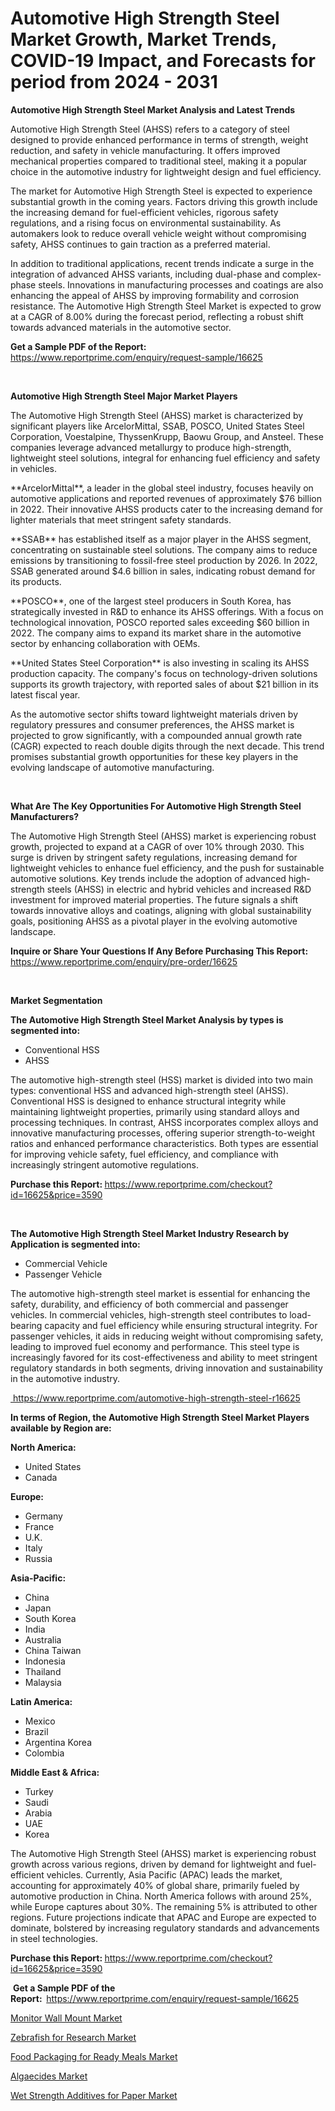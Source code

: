 <p><h1>Automotive High Strength Steel Market Growth, Market Trends, COVID-19 Impact, and Forecasts for period from 2024 - 2031</h1></p><p><strong>Automotive High Strength Steel Market Analysis and Latest Trends</strong></p>
<p><p>Automotive High Strength Steel (AHSS) refers to a category of steel designed to provide enhanced performance in terms of strength, weight reduction, and safety in vehicle manufacturing. It offers improved mechanical properties compared to traditional steel, making it a popular choice in the automotive industry for lightweight design and fuel efficiency. </p><p>The market for Automotive High Strength Steel is expected to experience substantial growth in the coming years. Factors driving this growth include the increasing demand for fuel-efficient vehicles, rigorous safety regulations, and a rising focus on environmental sustainability. As automakers look to reduce overall vehicle weight without compromising safety, AHSS continues to gain traction as a preferred material. </p><p>In addition to traditional applications, recent trends indicate a surge in the integration of advanced AHSS variants, including dual-phase and complex-phase steels. Innovations in manufacturing processes and coatings are also enhancing the appeal of AHSS by improving formability and corrosion resistance. The Automotive High Strength Steel Market is expected to grow at a CAGR of 8.00% during the forecast period, reflecting a robust shift towards advanced materials in the automotive sector.</p></p>
<p><strong>Get a Sample PDF of the Report:&nbsp;</strong> <a href="https://www.reportprime.com/enquiry/request-sample/16625?utm_campaign=2010&utm_medium=2&utm_source=Github&utm_content=ia&utm_term=24122024&utm_id=automotive-high-strength-steel">https://www.reportprime.com/enquiry/request-sample/16625</a></p>
<p>&nbsp;</p>
<p><strong>Automotive High Strength Steel Major Market Players</strong></p>
<p><p>The Automotive High Strength Steel (AHSS) market is characterized by significant players like ArcelorMittal, SSAB, POSCO, United States Steel Corporation, Voestalpine, ThyssenKrupp, Baowu Group, and Ansteel. These companies leverage advanced metallurgy to produce high-strength, lightweight steel solutions, integral for enhancing fuel efficiency and safety in vehicles.</p><p>**ArcelorMittal**, a leader in the global steel industry, focuses heavily on automotive applications and reported revenues of approximately $76 billion in 2022. Their innovative AHSS products cater to the increasing demand for lighter materials that meet stringent safety standards.</p><p>**SSAB** has established itself as a major player in the AHSS segment, concentrating on sustainable steel solutions. The company aims to reduce emissions by transitioning to fossil-free steel production by 2026. In 2022, SSAB generated around $4.6 billion in sales, indicating robust demand for its products.</p><p>**POSCO**, one of the largest steel producers in South Korea, has strategically invested in R&D to enhance its AHSS offerings. With a focus on technological innovation, POSCO reported sales exceeding $60 billion in 2022. The company aims to expand its market share in the automotive sector by enhancing collaboration with OEMs.</p><p>**United States Steel Corporation** is also investing in scaling its AHSS production capacity. The company's focus on technology-driven solutions supports its growth trajectory, with reported sales of about $21 billion in its latest fiscal year.</p><p>As the automotive sector shifts toward lightweight materials driven by regulatory pressures and consumer preferences, the AHSS market is projected to grow significantly, with a compounded annual growth rate (CAGR) expected to reach double digits through the next decade. This trend promises substantial growth opportunities for these key players in the evolving landscape of automotive manufacturing.</p></p>
<p>&nbsp;</p>
<p><strong>What Are The Key Opportunities For Automotive High Strength Steel Manufacturers?</strong></p>
<p><p>The Automotive High Strength Steel (AHSS) market is experiencing robust growth, projected to expand at a CAGR of over 10% through 2030. This surge is driven by stringent safety regulations, increasing demand for lightweight vehicles to enhance fuel efficiency, and the push for sustainable automotive solutions. Key trends include the adoption of advanced high-strength steels (AHSS) in electric and hybrid vehicles and increased R&D investment for improved material properties. The future signals a shift towards innovative alloys and coatings, aligning with global sustainability goals, positioning AHSS as a pivotal player in the evolving automotive landscape.</p></p>
<p><strong>Inquire or Share Your Questions If Any Before Purchasing This Report:</strong> <a href="https://www.reportprime.com/enquiry/pre-order/16625?utm_campaign=2010&utm_medium=2&utm_source=Github&utm_content=ia&utm_term=24122024&utm_id=automotive-high-strength-steel">https://www.reportprime.com/enquiry/pre-order/16625</a></p>
<p>&nbsp;</p>
<p><strong>Market Segmentation</strong></p>
<p><strong>The Automotive High Strength Steel Market Analysis by types is segmented into:</strong></p>
<p><ul><li>Conventional HSS</li><li>AHSS</li></ul></p>
<p><p>The automotive high-strength steel (HSS) market is divided into two main types: conventional HSS and advanced high-strength steel (AHSS). Conventional HSS is designed to enhance structural integrity while maintaining lightweight properties, primarily using standard alloys and processing techniques. In contrast, AHSS incorporates complex alloys and innovative manufacturing processes, offering superior strength-to-weight ratios and enhanced performance characteristics. Both types are essential for improving vehicle safety, fuel efficiency, and compliance with increasingly stringent automotive regulations.</p></p>
<p><strong>Purchase this Report:&nbsp;</strong><a href="https://www.reportprime.com/checkout?id=16625&price=3590&utm_campaign=2010&utm_medium=2&utm_source=Github&utm_content=ia&utm_term=24122024&utm_id=automotive-high-strength-steel">https://www.reportprime.com/checkout?id=16625&price=3590</a></p>
<p>&nbsp;</p>
<p><strong>The Automotive High Strength Steel Market Industry Research by Application is segmented into:</strong></p>
<p><ul><li>Commercial Vehicle</li><li>Passenger Vehicle</li></ul></p>
<p><p>The automotive high-strength steel market is essential for enhancing the safety, durability, and efficiency of both commercial and passenger vehicles. In commercial vehicles, high-strength steel contributes to load-bearing capacity and fuel efficiency while ensuring structural integrity. For passenger vehicles, it aids in reducing weight without compromising safety, leading to improved fuel economy and performance. This steel type is increasingly favored for its cost-effectiveness and ability to meet stringent regulatory standards in both segments, driving innovation and sustainability in the automotive industry.</p></p>
<p><a href="https://www.reportprime.com/automotive-high-strength-steel-r16625?utm_campaign=2010&utm_medium=2&utm_source=Github&utm_content=ia&utm_term=24122024&utm_id=automotive-high-strength-steel">&nbsp;https://www.reportprime.com/automotive-high-strength-steel-r16625</a></p>
<p><strong>In terms of Region, the Automotive High Strength Steel Market Players available by Region are:</strong></p>
<p>
    <p> <strong> North America: </strong>
        <ul>
            <li>United States</li>
            <li>Canada</li>
        </ul>
        </p> 
    <p> <strong> Europe: </strong>
        <ul>
            <li>Germany</li>
            <li>France</li>
            <li>U.K.</li>
            <li>Italy</li>
            <li>Russia</li>
        </ul>
        </p> 
    <p> <strong> Asia-Pacific: </strong>
        <ul>
            <li>China</li>
            <li>Japan</li>
            <li>South Korea</li>
            <li>India</li>
            <li>Australia</li>
            <li>China Taiwan</li>
            <li>Indonesia</li>
            <li>Thailand</li>
            <li>Malaysia</li>
        </ul>
        </p> 
    <p> <strong> Latin America: </strong>
        <ul>
            <li>Mexico</li>
            <li>Brazil</li>
            <li>Argentina Korea</li>
            <li>Colombia</li>
        </ul>
        </p> 
    <p> <strong> Middle East & Africa: </strong>
        <ul>
            <li>Turkey</li>
            <li>Saudi</li>
            <li>Arabia</li>
            <li>UAE</li>
            <li>Korea</li>
        </ul>
    </p>
    </p>
<p><p>The Automotive High Strength Steel (AHSS) market is experiencing robust growth across various regions, driven by demand for lightweight and fuel-efficient vehicles. Currently, Asia Pacific (APAC) leads the market, accounting for approximately 40% of global share, primarily fueled by automotive production in China. North America follows with around 25%, while Europe captures about 30%. The remaining 5% is attributed to other regions. Future projections indicate that APAC and Europe are expected to dominate, bolstered by increasing regulatory standards and advancements in steel technologies.</p></p>
<p><strong>Purchase this Report: </strong><a href="https://www.reportprime.com/checkout?id=16625&price=3590&utm_campaign=2010&utm_medium=2&utm_source=Github&utm_content=ia&utm_term=24122024&utm_id=automotive-high-strength-steel">https://www.reportprime.com/checkout?id=16625&price=3590</a></p>
<p>&nbsp;<strong>Get a Sample PDF of the Report:&nbsp;&nbsp;</strong><a href="https://www.reportprime.com/enquiry/request-sample/16625?utm_campaign=2010&utm_medium=2&utm_source=Github&utm_content=ia&utm_term=24122024&utm_id=automotive-high-strength-steel">https://www.reportprime.com/enquiry/request-sample/16625</a></p>
<p><strong></strong></p>
<p><p><a href="https://www.linkedin.com/pulse/monitor-wall-mount-market-ecosystem-competitive-landscape-jobcc?utm_campaign=2010&utm_medium=2&utm_source=Github&utm_content=ia&utm_term=24122024&utm_id=automotive-high-strength-steel">Monitor Wall Mount Market</a></p><p><a href="https://www.linkedin.com/pulse/how-12-growth-zebrafish-research-market-shaped-major-drivers-zutxc?utm_campaign=2010&utm_medium=2&utm_source=Github&utm_content=ia&utm_term=24122024&utm_id=automotive-high-strength-steel">Zebrafish for Research Market</a></p><p><a href="https://www.linkedin.com/pulse/comprehend-food-packaging-ready-meals-market-size-growing-nepye?utm_campaign=2010&utm_medium=2&utm_source=Github&utm_content=ia&utm_term=24122024&utm_id=automotive-high-strength-steel">Food Packaging for Ready Meals Market</a></p><p><a href="https://github.com/mahnoor2003/Market-Research-Report-List-6/blob/main/algaecides-market.md?utm_campaign=2010&utm_medium=2&utm_source=Github&utm_content=ia&utm_term=24122024&utm_id=automotive-high-strength-steel">Algaecides Market</a></p><p><a href="https://www.linkedin.com/pulse/wet-strength-additives-paper-market-investigation-industry-evolution-vrkff?utm_campaign=2010&utm_medium=2&utm_source=Github&utm_content=ia&utm_term=24122024&utm_id=automotive-high-strength-steel">Wet Strength Additives for Paper Market</a></p></p>